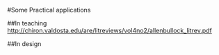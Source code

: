 #Some Practical applications

##In teaching
http://chiron.valdosta.edu/are/litreviews/vol4no2/allenbullock_litrev.pdf

##In design
